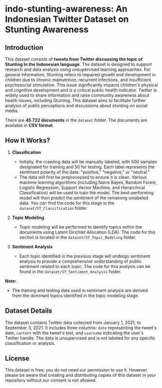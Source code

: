 # indo-stunting-awareness: An Indonesian Twitter Dataset on Stunting Awareness

## Introduction
This dataset consists of **tweets from Twitter discussing the topic of Stunting In the Indonesian language**. The dataset is designed to support research and data analysis using unsupervised learning approaches. For general information, Stunting refers to impaired growth and development in children due to chronic malnutrition, recurrent infections, and insufficient psychosocial stimulation. This issue significantly impacts children's physical and cognitive development and is a critical public health indicator. Twitter is widely used to share information and raise community awareness about health issues, including Stunting. This dataset aims to facilitate further analysis of public perceptions and discussions about stunting on social media.

There are **45.722 documents** in the `dataset` folder. The documents are available in **CSV format**.


## How It Works?

1. **Classification**
   - Initially, the crawling data will be manually labeled, with 500 samples designated for training and 50 for testing. Each label represents the sentiment polarity of the data: "positive," "negative," or "neutral."
   - The data will first be preprocessed to ensure it is clean. Various machine learning algorithms (including Naive Bayes, Random Forest, Logistic Regression, Support Vector Machine, and Hierarchical Classification) will be used to train the model. The best-performing model will then predict the sentiment of the remaining unlabeled data. You can find the code for this stage in the `dataset/ST_Classification` folder.

3. **Topic Modeling**
   - Topic modeling will be performed to identify topics within the documents using Latent Dirichlet Allocation (LDA). The code for this section is located in the `dataset/ST_Topic_Modeling` folder.

4. **Sentiment Analysis**
   - Each topic identified in the previous stage will undergo sentiment analysis to provide a comprehensive understanding of public sentiment related to each topic. The code for this analysis can be found in the `dataset/ST_Sentiment_Analysis` folder.

**Note:**
- The training and testing data used in sentiment analysis are derived from the dominant topics identified in the topic modeling stage.


## Dataset Details
The dataset contains Twitter data collected from January 1, 2021, to September 3, 2021. It includes three columns: `date` representing the tweet's date, `content` with the tweet's text, and `username` indicating the user's Twitter handle. The data is unsupervised and is not labeled for any specific classification or analysis.


## License
This dataset is free; you do not need our permission to use it. However, please be aware that creating and distributing copies of this dataset in your repository without our consent is not allowed. 
